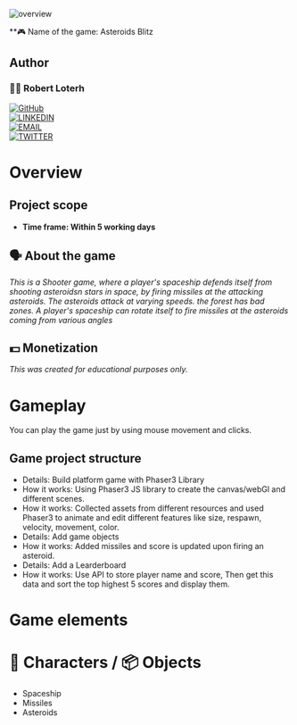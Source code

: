 ![overview]("https://user-images.githubusercontent.com/12745474/131269233-b9cbde0d-ca91-4bb8-86bb-08e3c2e6c132.png")

**🎮️ Name of the game: Asteroids Blitz

## Author

### 👨‍💻 Robert Loterh

[![GitHub](https://img.shields.io/badge/-GitHub-000?style=for-the-badge&logo=GitHub&logoColor=white)](https://github.com/rloterh) <br>
[![LINKEDIN](https://img.shields.io/badge/-LINKEDIN-0077B5?style=for-the-badge&logo=Linkedin&logoColor=white)](https://www.linkedin.com/in/robert-loterh/) <br>
[![EMAIL](https://img.shields.io/badge/-EMAIL-D14836?style=for-the-badge&logo=Mail.Ru&logoColor=white)](mailto:rloterh@gmail.com) <br>
[![TWITTER](https://img.shields.io/badge/-TWITTER-1DA1F2?style=for-the-badge&logo=Twitter&logoColor=white)](https://twitter.com/RLoterh) <br>


# Overview

##  Project scope

- **Time frame: Within 5 working days**

## 🗣️ About the game

_This is a Shooter game, where a player's spaceship defends itself from shooting asteroidsn stars in space, by firing missiles at the attacking asteroids. The asteroids attack at varying speeds.  the forest has bad zones. A player's spaceship can rotate itself to fire missiles at the asteroids coming from various angles_

## 💵 Monetization

_This was created for educational purposes only._

# Gameplay

You can play the game just by using mouse movement and clicks.

## Game project structure

- Details: Build platform game with Phaser3 Library
- How it works: Using Phaser3 JS library to create the canvas/webGl and different scenes.
- How it works: Collected assets from different resources and used Phaser3 to animate and edit different features like size, respawn, velocity, movement, color.
- Details: Add game objects
- How it works: Added missiles and score is updated upon firing an asteroid.
- Details: Add a Learderboard
- How it works: Use API to store player name and score, Then get this data and sort the top highest 5 scores and display them.

# Game elements

# 👤 Characters / 📦️ Objects

- Spaceship
- Missiles
- Asteroids
